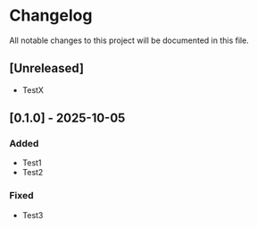 # Changelog

All notable changes to this project will be documented in this file.

## [Unreleased]

- TestX

## [0.1.0] - 2025-10-05

### Added
- Test1
- Test2

### Fixed
- Test3
